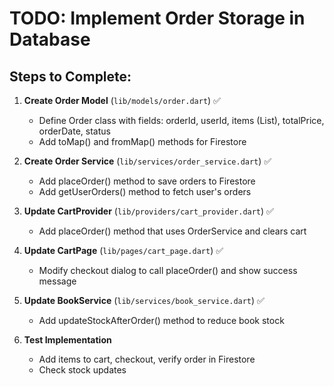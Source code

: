 # TODO: Implement Order Storage in Database

## Steps to Complete:

1. **Create Order Model** (`lib/models/order.dart`) ✅
   - Define Order class with fields: orderId, userId, items (List<CartItem>), totalPrice, orderDate, status
   - Add toMap() and fromMap() methods for Firestore

2. **Create Order Service** (`lib/services/order_service.dart`) ✅
   - Add placeOrder() method to save orders to Firestore
   - Add getUserOrders() method to fetch user's orders

3. **Update CartProvider** (`lib/providers/cart_provider.dart`) ✅
   - Add placeOrder() method that uses OrderService and clears cart

4. **Update CartPage** (`lib/pages/cart_page.dart`) ✅
   - Modify checkout dialog to call placeOrder() and show success message

5. **Update BookService** (`lib/services/book_service.dart`) ✅
   - Add updateStockAfterOrder() method to reduce book stock

6. **Test Implementation**
   - Add items to cart, checkout, verify order in Firestore
   - Check stock updates
